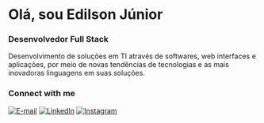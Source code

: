 # Olá, sou Edilson Júnior

  ### Desenvolvedor Full Stack
  
<p>Desenvolvimento de soluções em TI através de softwares, web interfaces e aplicações, por meio de novas tendências de tecnologias e as mais inovadoras linguagens em suas soluções.<p>
  
<h3 align="left">Connect with me</h3>

[![E-mail](https://img.shields.io/badge/Email-000?style=for-the-badge&logo=gmail&logoColor=FF00F6)](mailto:edilson.desenvolved@gmail.com)
[![LinkedIn](https://img.shields.io/badge/LinkedIn-000?style=for-the-badge&logo=linkedin&logoColor=FF00F6)](https://www.linkedin.com/in/edilson-de-freitas-júnior-791772231/)
[![Instagram](https://img.shields.io/badge/Instagram-000?style=for-the-badge&logo=instagram&logoColor=FF00F6)](https://www.instagram.com/edilsonfjdev/)


  
